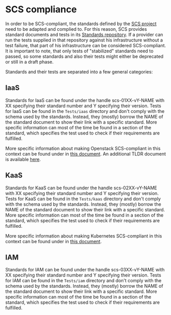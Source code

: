 # SCS compliance

In order to be SCS-compliant, the standards defined by the [SCS project](https://github.com/SovereignCloudStack/) need
to be adapted and complied to. For this reason, SCS provides standard documents and tests in its
[Standards repository](https://github.com/SovereignCloudStack/standards).
If a provider can run the tests supplied in that repository against his infrastructure without a test failure, that
part of his infrastructure can be considered SCS-compliant. It is important to note, that only tests of "stabilized"
standards need to passed, so some standards and also their tests might either be deprecated or still in a draft phase.

Standards and their tests are separated into a few general categories:

## IaaS

Standards for IaaS can be found under the handle scs-01XX-vY-NAME with XX specifying their standard number and Y specifying their version.
Tests for IaaS can be found in the `Tests/iaas` directory and don't comply with the schema used by the standards.
Instead, they (mostly) borrow the NAME of the standard document to show their link with a specific standard. More specific
information can most of the time be found in a section of the standard, which specifies the test used to check if their requirements are fulfilled.

More specific information about making Openstack SCS-compliant in this context can be found under in [this document](openstack/scs-compliance.md). An additional TLDR document is available [here](openstack/scs-compliance-tldr.md).

## KaaS

Standards for KaaS can be found under the handle scs-02XX-vY-NAME with XX specifying their standard number and Y specifying their version.
Tests for KaaS can be found in the `Tests/kaas` directory and don't comply with the schema used by the standards.
Instead, they (mostly) borrow the NAME of the standard document to show their link with a specific standard. More specific
information can most of the time be found in a section of the standard, which specifies the test used to check if their requirements are fulfilled.

More specific information about making Kubernetes SCS-compliant in this context can be found under in [this document](k8s/scs-compliance.md).

## IAM

Standards for IAM can be found under the handle scs-03XX-vY-NAME with XX specifying their standard number and Y specifying their version.
Tests for IAM can be found in the `Tests/iam` directory and don't comply with the schema used by the standards.
Instead, they (mostly) borrow the NAME of the standard document to show their link with a specific standard. More specific
information can most of the time be found in a section of the standard, which specifies the test used to check if their requirements are fulfilled.